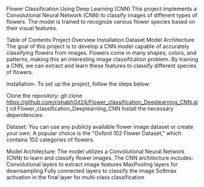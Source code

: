 Flower Classification Using Deep Learning (CNN)
This project implements a Convolutional Neural Network (CNN) to classify images of different types of flowers. The model is trained to recognize various flower species based on their visual features.

Table of Contents
Project Overview
Installation
Dataset
Model Architecture
The goal of this project is to develop a CNN model capable of accurately classifying flowers from images. Flowers come in many shapes, colors, and patterns, making this an interesting image classification problem. By training a CNN, we can extract and learn these features to classify different species of flowers.

Installation-
To set up the project, follow the steps below:

Clone the repository:
git clone https://github.com/rishabhGit24/Flower_classification_Deeplearning_CNN.git
cd Flower_classification_Deeplearning_CNN
Install the necessary dependencies:

Dataset:
You can use any publicly available flower image dataset or create your own. A popular choice is the "Oxford 102 Flower Dataset," which contains 102 categories of flowers.


Model Architecture:
The model utilizes a Convolutional Neural Network (CNN) to learn and classify flower images. The CNN architecture includes:
Convolutional layers to extract image features
MaxPooling layers for downsampling
Fully connected layers to classify the image
Softmax activation in the final layer for multi-class classification
